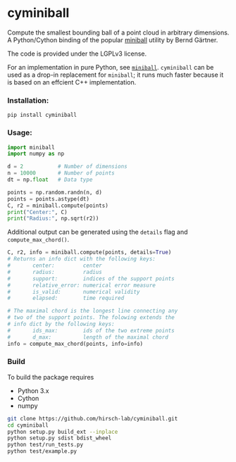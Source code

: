 # cyminiball

Compute the smallest bounding ball of a point cloud in arbitrary dimensions. A Python/Cython binding of the popular [miniball](https://people.inf.ethz.ch/gaertner/subdir/software/miniball.html) utility by Bernd Gärtner.

The code is provided under the LGPLv3 license.

For an implementation in pure Python, see [`miniball`](https://pypi.org/project/miniball/). `cyminiball` can be used as a drop-in replacement for `miniball`; it runs much faster because it is based on an effcient C++ implementation.

### Installation:

    pip install cyminiball

### Usage:

```python
import miniball 
import numpy as np

d = 2           # Number of dimensions
n = 10000       # Number of points 
dt = np.float   # Data type

points = np.random.randn(n, d)
points = points.astype(dt)
C, r2 = miniball.compute(points)
print("Center:", C)
print("Radius:", np.sqrt(r2))
```

Additional output can be generated using the `details` flag and `compute_max_chord()`.

```python 
C, r2, info = miniball.compute(points, details=True)
# Returns an info dict with the following keys:
#       center:         center 
#       radius:         radius
#       support:        indices of the support points
#       relative_error: numerical error measure
#       is_valid:       numerical validity
#       elapsed:        time required 

# The maximal chord is the longest line connecting any
# two of the support points. The folowing extends the 
# info dict by the following keys:
#       ids_max:        ids of the two extreme points
#       d_max:          length of the maximal chord
info = compute_max_chord(points, info=info)
```

### Build

To build the package requires

- Python 3.x
- Cython
- numpy

```bash
git clone https://github.com/hirsch-lab/cyminiball.git
cd cyminiball
python setup.py build_ext --inplace
python setup.py sdist bdist_wheel
python test/run_tests.py
python test/example.py
```
